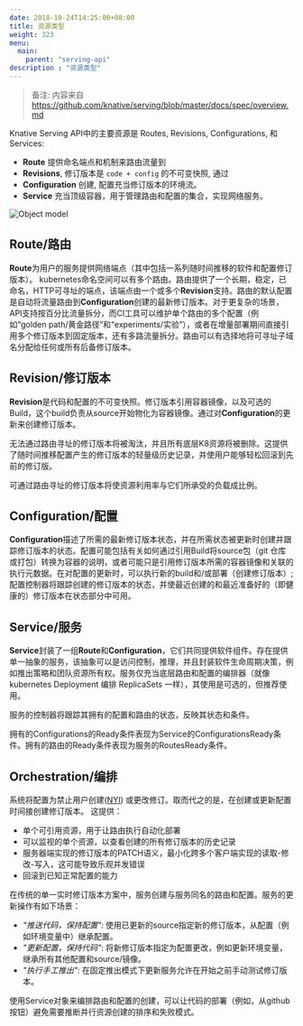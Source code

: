 ```yaml
---
date: 2018-10-24T14:25:00+08:00
title: 资源类型
weight: 323
menu:
  main:
    parent: "serving-api"
description : "资源类型"
---
```


> 备注: 内容来自 https://github.com/knative/serving/blob/master/docs/spec/overview.md

Knative Serving API中的主要资源是 Routes, Revisions, Configurations, 和 Services:

- **Route** 提供命名端点和机制来路由流量到
- **Revisions**, 修订版本是 `code + config` 的不可变快照, 通过
- **Configuration** 创建, 配置充当修订版本的环境流。
- **Service** 充当顶级容器，用于管理路由和配置的集合，实现网络服务。

![Object model](images/object_model.png)

## Route/路由

**Route**为用户的服务提供网络端点（其中包括一系列随时间推移的软件和配置修订版本）。 kubernetes命名空间可以有多个路由。路由提供了一个长期，稳定，已命名，HTTP可寻址的端点，该端点由一个或多个**Revision**支持。路由的默认配置是自动将流量路由到**Configuration**创建的最新修订版本。对于更复杂的场景，API支持按百分比流量拆分，而CI工具可以维护单个路由的多个配置（例如“golden path/黄金路径”和“experiments/实验”），或者在增量部署期间直接引用多个修订版本到固定版本，还有多路流量拆分。路由可以有选择地将可寻址子域名分配给任何或所有后备修订版本。

## Revision/修订版本

**Revision**是代码和配置的不可变快照。修订版本引用容器镜像，以及可选的Build，这个build负责从source开始物化为容器镜像。通过对**Configuration**的更新来创建修订版本。

无法通过路由寻址的修订版本将被淘汰，并且所有底层K8资源将被删除。这提供了随时间推移配置产生的修订版本的轻量级历史记录，并使用户能够轻松回滚到先前的修订版。

可通过路由寻址的修订版本将使资源利用率与它们所承受的负载成比例。

## Configuration/配置

**Configuration**描述了所需的最新修订版本状态，并在所需状态被更新时创建并跟踪修订版本的状态。配置可能包括有关如何通过引用Build将source包（git 仓库或打包）转换为容器的说明，或者可能只是引用修订版本所需的容器镜像和关联的执行元数据。在对配置的更新时，可以执行新的build和/或部署（创建修订版本）; 配置控制器将跟踪创建的修订版本的状态，并使最近创建的和最近准备好的（即健康的）修订版本在状态部分中可用。

## Service/服务

**Service**封装了一组**Route**和**Configuration**，它们共同提供软件组件。存在提供单一抽象的服务，该抽象可以是访问控制，推理，并且封装软件生命周期决策，例如推出策略和团队资源所有权。服务仅充当底层路由和配置的编排器（就像kubernetes Deployment 编排 ReplicaSets 一样），其使用是可选的，但推荐使用。

服务的控制器将跟踪其拥有的配置和路由的状态，反映其状态和条件。

拥有的Configurations的Ready条件表现为Service的ConfigurationsReady条件。拥有的路由的Ready条件表现为服务的RoutesReady条件。

## Orchestration/编排

系统将配置为禁止用户创建([NYI](https://github.com/knative/serving/issues/664)) 或更改修订。取而代之的是，在创建或更新配置时间接创建修订版本。 这提供：

- 单个可引用资源，用于让路由执行自动化部署
- 可以监视的单个资源，以查看创建的所有修订版本的历史记录
- 服务器端实现的修订版本的PATCH语义，最小化跨多个客户端实现的读取-修改-写入，这可能导致乐观并发错误
- 回滚到已知正常配置的能力

在传统的单一实时修订版本方案中，服务创建与服务同名的路由和配置。服务的更新操作有如下场景：

- *"推送代码，保持配置":* 使用已更新的source指定新的修订版本，从配置（例如环境变量中）继承配置。
- *"更新配置，保持代码"*: 将新修订版本指定为配置更改，例如更新环境变量，继承所有其他配置和source/镜像。
- *"执行手工推出"*: 在固定推出模式下更新服务允许在开始之前手动测试修订版本。

使用Service对象来编排路由和配置的创建，可以让代码的部署（例如，从github按钮）避免需要推断并行资源创建的排序和失败模式。